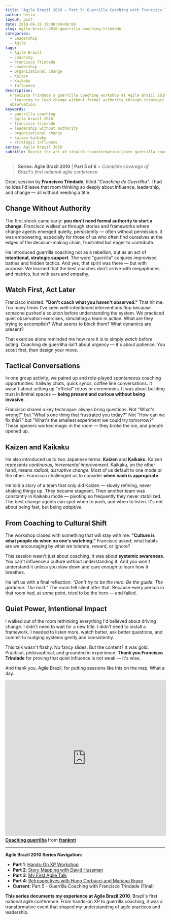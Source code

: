 ```yaml
---
title: "Agile Brazil 2010 – Part 5: Guerrilla Coaching with Francisco Trindade"
author: helio
layout: post
date: 2010-06-25 19:00:00+00:00
slug: agile-brazil-2010-guerrilla-coaching-trindade
categories:
  - Leadership
  - Agile
tags:
  - Agile Brazil
  - Coaching
  - Francisco Trindade
  - Leadership
  - Organizational Change
  - Kaizen
  - Kaikaku
  - Influence
description:
  Francisco Trindade's guerrilla coaching workshop at Agile Brazil 2010
  - learning to lead change without formal authority through strategic influence and
  observation.
keywords:
  - guerrilla coaching
  - agile brazil 2010
  - francisco trindade
  - leadership without authority
  - organizational change
  - kaizen kaikaku
  - strategic influence
series: Agile Brazil 2010
subtitle: Master the art of stealth transformation—learn guerrilla coaching techniques that create lasting agile change through influence, trust-building, and strategic relationship navigation
---
```


> **Series: Agile Brazil 2010** | **Part 5 of 6** > _Complete coverage of Brazil's first national agile conference_

Great session by **Francisco Trindade**, titled _"Coaching de Guerrilha"_. I had no idea I'd leave that room thinking so deeply about influence, leadership, and change — all without needing a title.

## Change Without Authority

The first shock came early: **you don't need formal authority to start a change**. Francisco walked us through stories and frameworks where change agents emerged quietly, persistently — often without permission. It was empowering, especially for those of us who often find ourselves at the edges of the decision-making chain, frustrated but eager to contribute.

He introduced guerrilla coaching not as a rebellion, but as an act of **intentional, strategic support**. The word "guerrilla" conjures improvised battles and hidden tactics. And yes, that spirit was there — but with purpose. We learned that the best coaches don't arrive with megaphones and metrics, but with ears and empathy.

## Watch First, Act Later

Francisco insisted: **"Don't coach what you haven't observed."** That hit me. Too many times I've seen well-intentioned interventions flop because someone pushed a solution before understanding the system. We practiced quiet observation exercises, simulating a team in action. What are they trying to accomplish? What seems to block them? What dynamics are present?

That exercise alone reminded me how rare it is to simply _watch_ before acting. Coaching de guerrilha isn't about urgency — it's about patience. You scout first, then design your move.

## Tactical Conversations

In one group activity, we paired up and role-played spontaneous coaching opportunities: hallway chats, quick syncs, coffee line conversations. It wasn't about setting up "official" retros or ceremonies. It was about building trust in liminal spaces — **being present and curious without being invasive**.

Francisco shared a key technique: always bring questions. Not "What's wrong?" but "What's one thing that frustrated you today?" Not "How can we fix this?" but "What's the smallest experiment we could try tomorrow?" These openers worked magic in the room — they broke the ice, and people opened up.

## Kaizen and Kaikaku

He also introduced us to two Japanese terms: **Kaizen** and **Kaikaku**. Kaizen represents _continuous, incremental improvement_. Kaikaku, on the other hand, means _radical, disruptive change_. Most of us default to one mode or the other. Francisco challenged us to consider **when each is appropriate**.

He told a story of a team that only did Kaizen — slowly refining, never shaking things up. They became stagnant. Then another team was constantly in Kaikaku mode — pivoting so frequently they never stabilized. The best change agents can spot when to push, and when to listen. It's not about being fast, but being _adaptive_.

## From Coaching to Cultural Shift

The workshop closed with something that will stay with me: **"Culture is what people do when no one's watching."** Francisco asked: what habits are we encouraging by what we tolerate, reward, or ignore?

This session wasn't just about coaching. It was about **systemic awareness**. You can't influence a culture without understanding it. And you won't understand it unless you slow down and care enough to learn how it breathes.

He left us with a final reflection: _"Don't try to be the hero. Be the guide. The gardener. The host."_ The room fell silent after that. Because every person in that room had, at some point, tried to be the hero — and failed.

## Quiet Power, Intentional Impact

I walked out of the room rethinking everything I'd believed about driving change. I didn't need to wait for a new title. I didn't need to install a framework. I needed to listen more, watch better, ask better questions, and commit to nudging systems gently and consistently.

This talk wasn't flashy. No fancy slides. But the content? It was gold. Practical, philosophical, and grounded in experience. **Thank you Francisco Trindade** for proving that quiet influence is not weak — it's wise.

And thank you, Agile Brazil, for putting sessions like this on the map. What a day.

<iframe src="https://www.slideshare.net/slideshow/embed_code/key/LadrqAnLIwKlEG?startSlide=1" width="597" height="486" frameborder="0" marginwidth="0" marginheight="0" scrolling="no" style="border:1px solid #CCC; border-width:1px; margin-bottom:5px;max-width: 100%;" allowfullscreen></iframe> <div style="margin-bottom:5px"><strong> <a href="https://pt.slideshare.net/slideshow/coaching-guerrilha/4633708" title="Coaching guerrilha" target="_blank">Coaching guerrilha</a> </strong> from <strong> <a href="https://www.slideshare.net/frankmt" target="_blank">frankmt</a> </strong></div>

---

**Agile Brazil 2010 Series Navigation:**

- **Part 1**: [Hands-On XP Workshop](../2010-06-22-agile-brazil-2010-introducao-a-programacao-extrema-xp/)
- **Part 2**: [Story Mapping with David Hussman](../2010-06-23-agile-brazil-2010-user-story-map-hussman/)
- **Part 3**: [My First Agile Talk](../2010-06-24-agile-brazil-2010-primeira-palestra/)
- **Part 4**: [Retrospectives with Hugo Corbucci and Mariana Bravo](../2010-06-25-agile-brazil-2010-retrospectives-corbucci-bravo/)
- **Current**: Part 5 - Guerrilla Coaching with Francisco Trindade (Final)

**This series documents my experience at Agile Brazil 2010**, Brazil's first national agile conference. From hands-on XP to guerrilla coaching, it was a transformative event that shaped my understanding of agile practices and leadership.
